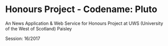 # Honours Project - Codename: Pluto
An News Application &amp; Web Service for Honours Project at UWS (University of the West of Scotland) Paisley

Session: 16/2017

